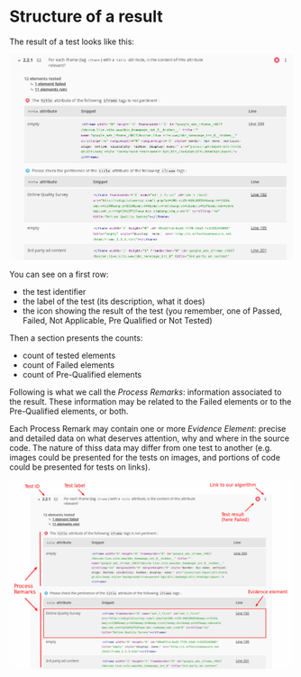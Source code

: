 # Structure of a result

The result of a test looks like this:

![Screenshot of a result](Images/screenshot-2016-04-22_Asqatasun_2.2.1_FAILED_PREQUALIFIED_evidence_elements.png)

You can see on a first row:

* the test identifier
* the label of the test (its description, what it does)
* the icon showing the result of the test (you remember, one of Passed, Failed, Not Applicable, Pre Qualified or Not Tested)

Then a section presents the counts:

* count of tested elements
* count of Failed elements
* count of Pre-Qualified elements

Following is what we call the *Process Remarks*: information associated to the result.
These information may be related to the Failed elements or to the Pre-Qualified elements, or both.

Each Process Remark may contain one or more *Evidence Element*: precise and detailed data 
on what deserves attention, why and where in the source code. The nature of thiss data may differ from
one test to another (e.g. images could be presented for the tests on images, and portions of
 code could be presented for tests on links). 
 
![](Images/screenshot-2016-04-22_Asqatasun_2.2.1_FAILED_PREQUALIFIED_evidence_elements_EXPLAINED.png)
